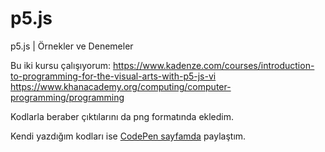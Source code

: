 # p5.js
p5.js | Örnekler ve Denemeler

Bu iki kursu çalışıyorum:
https://www.kadenze.com/courses/introduction-to-programming-for-the-visual-arts-with-p5-js-vi
https://www.khanacademy.org/computing/computer-programming/programming

Kodlarla beraber çıktılarını da png formatında ekledim.

Kendi yazdığım kodları ise [CodePen sayfamda](https://www.codepen.io/erdiucar) paylaştım.
